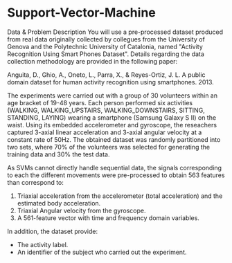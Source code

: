 # Support-Vector-Machine
Data & Problem Description
You will use a pre-processed dataset produced from real data originally collected by collegues from the University of Genova and the Polytechnic University of Catalonia, named "Activity Recognition Using Smart Phones Dataset". Details regarding the data collection methodology are provided in the following paper:

Anguita, D., Ghio, A., Oneto, L., Parra, X., & Reyes-Ortiz, J. L. A public domain dataset for human activity recognition using smartphones. 2013.

The experiments were carried out with a group of 30 volunteers within an age bracket of 19-48 years. Each person performed six activities (WALKING, WALKING_UPSTAIRS, WALKING_DOWNSTAIRS, SITTING, STANDING, LAYING) wearing a smartphone (Samsung Galaxy S II) on the waist. Using its embedded accelerometer and gyroscope, the reseachers captured 3-axial linear acceleration and 3-axial angular velocity at a constant rate of 50Hz. The obtained dataset was randomly partitioned into two sets, where 70% of the volunteers was selected for generating the training data and 30% the test data.

As SVMs cannot directly handle sequential data, the signals corresponding to each the different movements were pre-processed to obtain 563 features than correspond to:

1. Triaxial acceleration from the accelerometer (total acceleration) and the estimated body acceleration.
2. Triaxial Angular velocity from the gyroscope.
3. A 561-feature vector with time and frequency domain variables.

In addition, the dataset provide:
- The activity label.
- An identifier of the subject who carried out the experiment.
